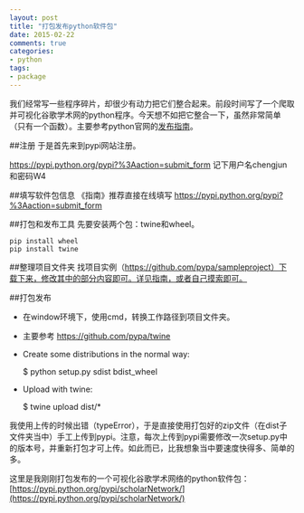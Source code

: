 ```yaml
---
layout: post
title: "打包发布python软件包"
date: 2015-02-22
comments: true
categories: 
- python
tags:
- package
---
```


我们经常写一些程序碎片，却很少有动力把它们整合起来。前段时间写了一个爬取并可视化谷歌学术网的python程序。今天想不如把它整合一下，虽然非常简单（只有一个函数）。主要参考python官网的[发布指南](https://packaging.python.org/en/latest/distributing.html#uploading-your-project-to-pypi)。


##注册
于是首先来到pypi网站注册。

https://pypi.python.org/pypi?%3Aaction=submit_form
记下用户名chengjun和密码W4

##填写软件包信息
《指南》推荐直接在线填写 https://pypi.python.org/pypi?%3Aaction=submit_form

##打包和发布工具
先要安装两个包：twine和wheel。

    pip install wheel
    pip install twine

##整理项目文件夹
找项目实例（https://github.com/pypa/sampleproject）下载下来，修改其中的部分内容即可。详见指南，或者自己摸索即可。

##打包发布
- 在window环境下，使用cmd，转换工作路径到项目文件夹。
- 主要参考 https://github.com/pypa/twine
- Create some distributions in the normal way:

    $ python setup.py sdist bdist_wheel
 
- Upload with twine:

    $ twine upload dist/*

我使用上传的时候出错（typeError），于是直接使用打包好的zip文件（在dist子文件夹当中）手工上传到pypi。注意，每次上传到pypi需要修改一次setup.py中的版本号，并重新打包才可上传。如此而已，比我想象当中要速度快得多、简单的多。

这里是我刚刚打包发布的一个可视化谷歌学术网络的python软件包：[https://pypi.python.org/pypi/scholarNetwork/](https://pypi.python.org/pypi/scholarNetwork/)


 
